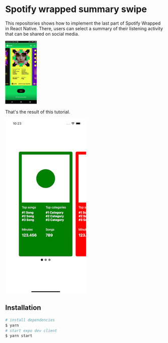 # Spotify wrapped summary swipe

This repositories shows how to implement the last part of Spotify Wrapped in React Native. There, users can select a summary of their listening activity that can be shared on social media.

<img src="https://github.com/alexanderhodes/spotify-wrapped-summary-swipe/blob/main/resources/Spotify-Wrapped-Summary.png" alt="Spotify Wrapped Summary" height="200" width="auto">

That's the result of this tutorial.

![Screen Video](https://github.com/alexanderhodes/spotify-wrapped-summary-swipe/blob/main/resources/Finished-Summary.gif)

## Installation

```bash
# install dependencies
$ yarn
# start expo dev client
$ yarn start
```
